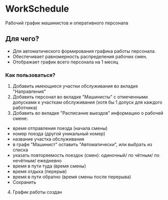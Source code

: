 # WorkSchedule
Рабочий график машинистов и оперативного персонала
## Для чего?
* Для автоматического формирования графика работы персонала.
* Обеспечивает равномерность распределения рабочих смен.
* Отображает график всего персонала на 1 месяц

### Как пользоваться?
1. Добавить имеющиеся участки обслуживания во вкладке "Направления"
2. Добавить персонал во вкладке "Машинисты" с отмеченными допусками к участкам обслуживания (хотя бы 1 допуск для каждого работника)
3. Добавить во вкладке "Расписание выездов" информацию о рабочей смене:
  - время отправления поезда (начала смены)
  - номер поезда (другой уникальный номер)
  - название участка обслуживания
  - в графе "Машинист" оставить "Автоматически", или выбрать из списка
  - указать повторяемость поездок (смен): одиночный/ по чётным/ по нечётным/ ежедневно
  - время в пути туда (время смены)
  - время отдыха (перерыв)
  - время в пути обратно (время смены после перерыва)
  - Сохранить 
 4. График работы создан
